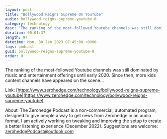 ```yaml
---
layout: post
title: "Bollywood Reigns Supreme On YouTube"
audio: bollywood-reigns-supreme-youtube-0
category: technology
desc: "The ranking of the most-followed Youtube channels was still dominated by music and entertainment offerings until early 2020. Since then, more kids content channels have appeared on the scene..."
duration: 00:01:37
length: 97
datetime: Mon, 30 Jan 2023 07:45:00 +0000
tags: podcast
guid: bollywood-reigns-supreme-youtube-0
order: 0
---
```

The ranking of the most-followed Youtube channels was still dominated by music and entertainment offerings until early 2020. Since then, more kids content channels have appeared on the scene...

Link: [https://www.zerohedge.com/technology/bollywood-reigns-supreme-youtube](https://www.zerohedge.com/technology/bollywood-reigns-supreme-youtube)

About: The Zerohedge Podcast is a non-commercial, automated program, designed to give people a way to get news from Zerohedge in an audio format.  I am actively working on tweaking and improving the setup to create a better listening experience (December 2022).  Suggestions are welcome: [zerohedgePodcast@outlook.com](mailto:zerohedgePodcast@outlook.com)